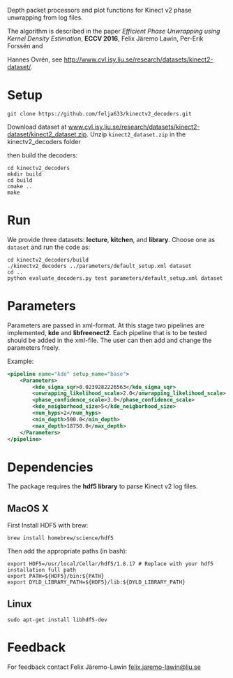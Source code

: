 Depth packet processors and plot functions for Kinect v2 phase unwrapping from log files.

The algorithm is described in the paper *Efficient Phase Unwrapping using Kernel
Density Estimation*, **ECCV 2016**, Felix Järemo Lawin, Per-Erik Forssén and 

Hannes Ovrén, see http://www.cvl.isy.liu.se/research/datasets/kinect2-dataset/. 

# Setup
```
git clone https://github.com/felja633/kinectv2_decoders.git
```
Download dataset at www.cvl.isy.liu.se/research/datasets/kinect2-dataset/kinect2_dataset.zip.
Unzip `kinect2_dataset.zip` in the kinectv2_decoders folder

then build the decoders:

```
cd kinectv2_decoders
mkdir build
cd build
cmake ..
make
```

# Run
We provide three datasets: **lecture**, **kitchen**, and **library**. Choose one as `dataset` and run the code as: 
```
cd kinectv2_decoders/build
./kinectv2_decoders ../parameters/default_setup.xml dataset
cd ..
python evaluate_decoders.py test parameters/default_setup.xml dataset
```

# Parameters
Parameters are passed in xml-format. At this stage two pipelines are implemented, 
**kde** and **libfreenect2**. Each pipeline that is to be tested should be added in the xml-file.
The user can then add and change the parameters freely.

Example:
```xml
<pipeline name="kde" setup_name="base">
    <Parameters>
        <kde_sigma_sqr>0.0239282226563</kde_sigma_sqr>
        <unwrapping_likelihood_scale>2.0</unwrapping_likelihood_scale>
        <phase_confidence_scale>3.0</phase_confidence_scale>
        <kde_neigborhood_size>5</kde_neigborhood_size>
        <num_hyps>2</num_hyps>
        <min_depth>500.0</min_depth>
        <max_depth>18750.0</max_depth>
    </Parameters>
</pipeline>
```
# Dependencies

The package requires the **hdf5 library** to parse Kinect v2 log files.

## MacOS X

First Install HDF5 with brew:
~~~~
brew install homebrew/science/hdf5
~~~~
Then add the appropriate paths (in bash):
~~~~
export HDF5=/usr/local/Cellar/hdf5/1.8.17 # Replace with your hdf5 installation full path
export PATH=${HDF5}/bin:${PATH}
export DYLD_LIBRARY_PATH=${HDF5}/lib:${DYLD_LIBRARY_PATH}
~~~~

## Linux
~~~~
sudo apt-get install libhdf5-dev
~~~~

# Feedback

For feedback contact Felix Järemo-Lawin <felix.jaremo-lawin@liu.se>
